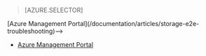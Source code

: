 > [AZURE.SELECTOR]
<!-- deleted by customization - --><!-- keep by customization: begin --><!--- <!-- keep by customization: end --> [Azure Management <!-- deleted by customization Portal](/documentation/articles/storage-e2e-troubleshooting) --><!-- keep by customization: begin --> Portal](/documentation/articles/storage-e2e-troubleshooting)--><!-- keep by customization: end -->
- [Azure Management Portal](/documentation/articles/storage-e2e-troubleshooting-classic-portal)
